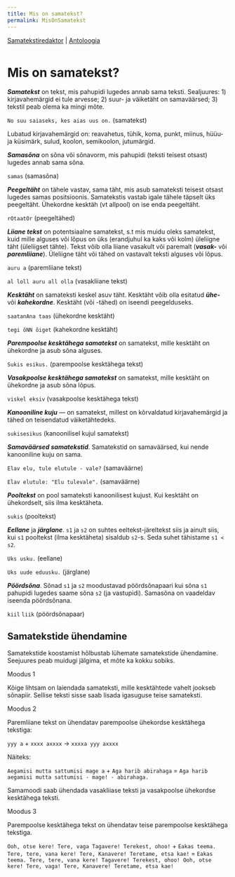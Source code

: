 ```yaml
---
title: Mis on samatekst?
permalink: MisOnSamatekst
---
```


<!-- Viited peamistele artefaktidele -->
<p style='margin-bottom: 3rem;'>
  <a href='{{ site.baseurl }}'>Samatekstiredaktor</a> |
  <a href='{{ site.baseurl }}/Valik'>Antoloogia</a> 
</p>

# Mis on samatekst?

***Samatekst***  on tekst, mis pahupidi lugedes annab sama teksti. Sealjuures: 1) kirjavahemärgid ei tule arvesse; 2) suur- ja väiketäht on samaväärsed; 3) tekstil peab olema ka mingi mõte.

`No suu saiaseks, kes aias uus on.` (samatekst)

Lubatud kirjavahemärgid on: reavahetus, tühik, koma, punkt, miinus, hüüu- ja küsimärk, sulud, koolon, semikoolon, jutumärgid.

***Samasõna*** on sõna või sõnavorm, mis pahupidi (teksti teisest otsast) lugedes annab sama sõna.

`samas` (samasõna)

***Peegeltäht*** on tähele vastav, sama täht, mis asub samateksti teisest otsast lugedes samas positsioonis. Samatekstis vastab igale tähele täpselt üks peegeltäht. Ühekordne kesktäh (vt allpool) on ise enda peegeltäht.

`rOtaatOr` (peegeltähed)

***Liiane tekst*** on potentsiaalne samatekst, s.t mis muidu oleks samatekst, kuid mille alguses või lõpus on üks (erandjuhul ka kaks või kolm) üleliigne täht (üleliigset tähte). Tekst võib olla liiane vasakult või paremalt (***vasak-*** või ***paremliiane***). Üleliigne täht või tähed on vastavalt teksti alguses või lõpus.

`auru a` (paremliiane tekst) 

`al loll auru all olla` (vasakliiane tekst)

***Kesktäht*** on samateksti keskel asuv täht. Kesktäht võib olla esitatud ***ühe-*** või ***kahekordne***. Kesktäht (või -tähed) on iseendi peegelduseks.

`saatanAna taas` (ühekordne kesktäht)

`tegi õNN õiget` (kahekordne kesktäht)

***Parempoolse kesktähega samatekst*** on samatekst, mille kesktäht on ühekordne ja asub sõna alguses.

`Sukis esikus.` (parempoolse kesktähega tekst)

***Vasakpoolse kesktähega samatekst*** on samatekst, mille kesktäht on ühekordne ja asub sõna lõpus.

`viskel eksiv` (vasakpoolse kesktähega tekst)

***Kanooniline kuju*** &mdash; on samatekst, millest on kõrvaldatud kirjavahemärgid ja tähed on teisendatud väiketähtedeks.

`sukisesikus` (kanoonilisel kujul samatekst)

***Samaväärsed samatekstid***. Samatekstid on samaväärsed, kui nende kanooniline kuju on sama.

`Elav elu, tule elutule - vale?` (samaväärne)

`Elav elutule: "Elu tulevale".` (samaväärne)

***Pooltekst*** on pool samateksti kanoonilisest kujust. Kui kesktäht on ühekordselt, siis ilma kesktäheta.

`sukis` (pooltekst)

***Eellane*** ja ***järglane***. `s1` ja `s2` on suhtes eeltekst-järeltekst siis ja ainult siis, kui `s1` pooltekst (ilma kesktäheta) sisaldub `s2`-s. Seda suhet tähistame `s1 < s2`.

`Uks usku.` (eellane)

`Uks uude eduusku.` (järglane)

***Pöördsõna***. Sõnad `s1` ja `s2` moodustavad pöördsõnapaari kui sõna `s1` pahupidi lugedes saame sõna `s2` (ja vastupidi). Samasõna on vaadeldav iseenda pöördsõnana.

`kiil` `liik` (pöördsõnapaar)

## Samatekstide ühendamine

Samatekstide koostamist hõlbustab lühemate samatekstide ühendamine. Seejuures peab muidugi jälgima, et mõte ka kokku sobiks.

Moodus 1

Kõige lihtsam on laiendada samateksti, mille kesktähtede vahelt jookseb sõnapiir. Sellise teksti sisse saab lisada igasuguse teise samateksti.

Moodus 2

Paremliiane tekst on ühendatav parempoolse ühekordse kesktähega tekstiga:

`yyy a` + `xxxx axxxx` -> `xxxxa yyy axxxx`

Näiteks:

`Aegamisi mutta sattumisi mage a` + `Aga harib abirahaga` = `Aga harib aegamisi mutta sattumisi - mage! - abirahaga.`

Samamoodi saab ühendada vasakliiase teksti ja vasakpoolse ühekordse kesktähega teksti.

Moodus 3

Parempoolse kesktähega tekst on ühendatav teise parempoolse kesktähega tekstiga.

`Ooh, otse kere! Tere, vaga Tagavere! Terekest, ohoo!` + `Eakas teema. Tere, tere, vana kere! Tere, Kanavere! Teretame, etsa kae!` = `Eakas teema. Tere, tere, vana kere! Tagavere! Terekest, ohoo! Ooh, otse kere! Tere, vaga! Tere, Kanavere! Teretame, etsa kae!`


